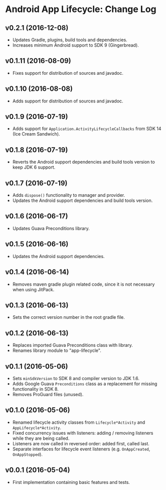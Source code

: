 # Android App Lifecycle: Change Log

## v0.2.1 (2016-12-08)

- Updates Gradle, plugins, build tools and dependencies.
- Increases minimum Android support to SDK 9 (Gingerbread).

## v0.1.11 (2016-08-09)

- Fixes support for distribution of sources and javadoc.

## v0.1.10 (2016-08-08)

- Adds support for distribution of sources and javadoc.

## v0.1.9 (2016-07-19)

- Adds support for `Application.ActivityLifecycleCallbacks` from SDK 14 (Ice Cream Sandwich).

## v0.1.8 (2016-07-19)

- Reverts the Android support dependencies and build tools version to keep JDK 6 support.

## v0.1.7 (2016-07-19)

- Adds `dispose()` functionality to manager and provider.
- Updates the Android support dependencies and build tools version.

## v0.1.6 (2016-06-17)

- Updates Guava Preconditions library.

## v0.1.5 (2016-06-16)

- Updates the Android support dependencies.

## v0.1.4 (2016-06-14)

- Removes maven gradle plugin related code, since it is not necessary when using JitPack.

## v0.1.3 (2016-06-13)

- Sets the correct version number in the root gradle file.

## v0.1.2 (2016-06-13)

- Replaces imported Guava Preconditions class with library.
- Renames library module to "app-lifecycle".

## v0.1.1 (2016-05-06)

- Sets `minSdkVersion` to SDK 8 and compiler version to JDK 1.6.
- Adds Google Guava `Preconditions` class as a replacement for missing functionality in SDK 8.
- Removes ProGuard files (unused).

## v0.1.0 (2016-05-06)

- Renamed lifecycle activity classes from `Lifecycle*Activity` and `AppLifecycle*Activity`.
- Fixed concurrency issues with listeners: adding / removing listeners while they are being called.
- Listeners are now called in reversed order: added first, called last.
- Separate interfaces for lifecycle event listeners (e.g. `OnAppCreated`, `OnAppStopped`).

## v0.0.1 (2016-05-04)

- First implementation containing basic features and tests.
